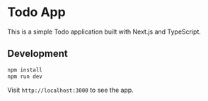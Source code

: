 # Todo App

This is a simple Todo application built with Next.js and TypeScript.

## Development

```bash
npm install
npm run dev
```

Visit `http://localhost:3000` to see the app.
